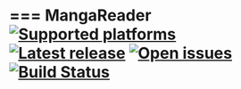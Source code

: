===
MangaReader
[![Supported platforms][badge-platforms]][Releases] [![Latest release][badge-release]][Releases] [![Open issues][badge-issues]][Issues] [![Build Status][badge-travis]][Travis]
===

  [Releases]: https://github.com/MonkAlex/MangaReader/releases "MangaReader Releases"
  [Issues]: https://github.com/MonkAlex/MangaReader/issues "MangaReader Issues"
  [Travis]: https://travis-ci.org/MonkAlex/MangaReader "MangaReader Travis"
  [badge-platforms]: https://img.shields.io/badge/platform-win-green.svg?style=flat-square "Supported platforms"
  [badge-release]: https://img.shields.io/github/release/MonkAlex/MangaReader.svg?style=flat-square "Latest release"
  [badge-issues]: https://img.shields.io/github/issues/MonkAlex/MangaReader.svg?style=flat-square "Open issues"
  [badge-travis]: https://travis-ci.org/MonkAlex/MangaReader.svg?branch=master "Build Status"
